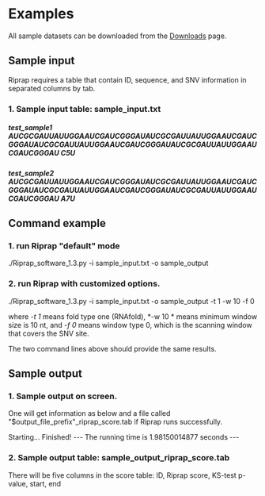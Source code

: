 # Examples
All sample datasets can be downloaded from the [Downloads](Downloads.md) page.
## Sample input
Riprap requires a table that contain ID, sequence, and SNV information in separated columns by tab.
### 1. Sample input table: sample_input.txt

##### test_sample1    AUCGCGAUUAUUGGAAUCGAUCGGGAUAUCGCGAUUAUUGGAAUCGAUCGGGAUAUCGCGAUUAUUGGAAUCGAUCGGGAUAUCGCGAUUAUUGGAAUCGAUCGGGAU    C5U
##### test_sample2    AUCGCGAUUAUUGGAAUCGAUCGGGAUAUCGCGAUUAUUGGAAUCGAUCGGGAUAUCGCGAUUAUUGGAAUCGAUCGGGAUAUCGCGAUUAUUGGAAUCGAUCGGGAU    A7U

## Command example
### 1. run Riprap "default" mode
./Riprap_software_1.3.py -i sample_input.txt -o sample_output 
### 2. run Riprap with customized options.
./Riprap_software_1.3.py -i sample_input.txt -o sample_output -t 1 -w 10 -f 0 

where *-t 1* means fold type one (RNAfold), *-w 10 * means minimum window size is 10 nt, and *-f 0* means window type 0, which is the scanning window that covers the SNV site.

The two command lines above should provide the same results.

## Sample output
### 1. Sample output on screen.

One will get information as below and a file called "$output_file_prefix"_riprap_score.tab if Riprap runs successfully.

Starting...
Finished!
--- The running time is 1.98150014877 seconds ---

### 2. Sample output table: sample_output_riprap_score.tab

There will be five columns in the score table: ID, Riprap score, KS-test p-value, start, end
